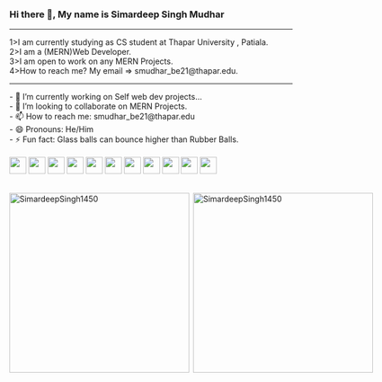 ### Hi there 👋, My name is Simardeep Singh Mudhar
<hr/>
1>I am currently studying as CS student at Thapar University , Patiala.<br/>
2>I am a (MERN)Web Developer.<br/>
3>I am open to work on any MERN Projects.<br/>
4>How to reach me? My email => smudhar_be21@thapar.edu.
<hr/>
<div style="display:flex,flex-direction: row">
 <div>
- 🔭 I’m currently working on Self web dev projects... <br/>
- 👯 I’m looking to collaborate on MERN Projects.<br/>
- 📫 How to reach me: smudhar_be21@thapar.edu <br/>
- 😄 Pronouns: He/Him <br/>
- ⚡ Fun fact: Glass balls can bounce higher than Rubber Balls. <br/>
 </div>
<br/>


<div>
<img src="https://cdn.iconscout.com/icon/free/png-256/html5-40-1175193.png" style="height:30px"/>
<img src="https://upload.wikimedia.org/wikipedia/commons/thumb/6/62/CSS3_logo.svg/2048px-CSS3_logo.svg.png" style="height:30px"/>
<img src="https://upload.wikimedia.org/wikipedia/commons/thumb/9/99/Unofficial_JavaScript_logo_2.svg/480px-Unofficial_JavaScript_logo_2.svg.png" style="height:30px"/>
<img src="https://cdn.freebiesupply.com/logos/thumbs/2x/react-1-logo.png" style="height:30px"/>
<img src="https://cdn.freebiesupply.com/logos/thumbs/2x/nodejs-1-logo.png" style="height:30px"/>
<img src="https://res.cloudinary.com/crunchbase-production/image/upload/c_lpad,f_auto,q_auto:eco,dpr_1/erkxwhl1gd48xfhe2yld" style="height:30px"/>
<img src="https://cdn.icon-icons.com/icons2/2699/PNG/512/expressjs_logo_icon_169185.png" style="height:30px"/>
<img src="https://logos-world.net/wp-content/uploads/2021/10/Python-Symbol.png" style="height:30px"/>
<img src="https://upload.wikimedia.org/wikipedia/commons/thumb/1/18/C_Programming_Language.svg/1200px-C_Programming_Language.svg.png" style="height:30px"/>
 <img src="https://upload.wikimedia.org/wikipedia/commons/thumb/1/18/ISO_C%2B%2B_Logo.svg/1200px-ISO_C%2B%2B_Logo.svg.png" style="height:30px"/>
 <img src="https://git-scm.com/images/logos/downloads/Git-Icon-1788C.png" style="height:30px"/>

 
 </div>
 </div>
 <br/>

<div style="display:flex">
 <p><img align="left" width="320" src="https://github-readme-stats.vercel.app/api/top-langs?username=SimardeepSingh1450&show_icons=true&locale=en&layout=compact" alt="SimardeepSingh1450" /></p>

<p>&nbsp;<img align="centre" width="320" src="https://github-readme-stats.vercel.app/api?username=SimardeepSingh1450&show_icons=true&locale=en" alt="SimardeepSingh1450" /></p>

 
 </div>
